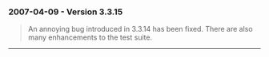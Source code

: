 ### 2007\-04\-09 \- Version 3\.3\.15


> An annoying bug introduced in 3\.3\.14 has been fixed. There are
>  also many enhancements to the test suite.



---

